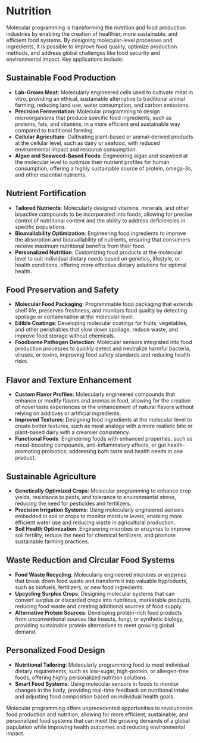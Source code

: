 # Nutrition

Molecular programming is transforming the nutrition and food production industries by enabling the creation of healthier, more sustainable, and efficient food systems. By designing molecular-level processes and ingredients, it is possible to improve food quality, optimize production methods, and address global challenges like food security and environmental impact. Key applications include:

## Sustainable Food Production
- **Lab-Grown Meat**: Molecularly engineered cells used to cultivate meat in vitro, providing an ethical, sustainable alternative to traditional animal farming, reducing land use, water consumption, and carbon emissions.  
- **Precision Fermentation**: Molecular programming to design microorganisms that produce specific food ingredients, such as proteins, fats, and vitamins, in a more efficient and sustainable way compared to traditional farming.  
- **Cellular Agriculture**: Cultivating plant-based or animal-derived products at the cellular level, such as dairy or seafood, with reduced environmental impact and resource consumption.  
- **Algae and Seaweed-Based Foods**: Engineering algae and seaweed at the molecular level to optimize their nutrient profiles for human consumption, offering a highly sustainable source of protein, omega-3s, and other essential nutrients.

## Nutrient Fortification
- **Tailored Nutrients**: Molecularly designed vitamins, minerals, and other bioactive compounds to be incorporated into foods, allowing for precise control of nutritional content and the ability to address deficiencies in specific populations.  
- **Bioavailability Optimization**: Engineering food ingredients to improve the absorption and bioavailability of nutrients, ensuring that consumers receive maximum nutritional benefits from their food.  
- **Personalized Nutrition**: Customizing food products at the molecular level to suit individual dietary needs based on genetics, lifestyle, or health conditions, offering more effective dietary solutions for optimal health.  

## Food Preservation and Safety
- **Molecular Food Packaging**: Programmable food packaging that extends shelf life, preserves freshness, and monitors food quality by detecting spoilage or contamination at the molecular level.  
- **Edible Coatings**: Developing molecular coatings for fruits, vegetables, and other perishables that slow down spoilage, reduce waste, and improve food storage without chemicals.  
- **Foodborne Pathogen Detection**: Molecular sensors integrated into food production processes to quickly detect and neutralize harmful bacteria, viruses, or toxins, improving food safety standards and reducing health risks.  

## Flavor and Texture Enhancement
- **Custom Flavor Profiles**: Molecularly engineered compounds that enhance or modify flavors and aromas in food, allowing for the creation of novel taste experiences or the enhancement of natural flavors without relying on additives or artificial ingredients.  
- **Improved Textures**: Designing food ingredients at the molecular level to create better textures, such as meat analogs with a more realistic bite or plant-based dairy with a creamier consistency.  
- **Functional Foods**: Engineering foods with enhanced properties, such as mood-boosting compounds, anti-inflammatory effects, or gut health-promoting probiotics, addressing both taste and health needs in one product.

## Sustainable Agriculture
- **Genetically Optimized Crops**: Molecular programming to enhance crop yields, resistance to pests, and tolerance to environmental stress, reducing the need for pesticides and fertilizers.  
- **Precision Irrigation Systems**: Using molecularly engineered sensors embedded in soil or crops to monitor moisture levels, enabling more efficient water use and reducing waste in agricultural production.  
- **Soil Health Optimization**: Engineering microbes or enzymes to improve soil fertility, reduce the need for chemical fertilizers, and promote sustainable farming practices.  

## Waste Reduction and Circular Food Systems
- **Food Waste Recycling**: Molecularly engineered microbes or enzymes that break down food waste and transform it into valuable byproducts, such as biofuels, fertilizers, or new food ingredients.  
- **Upcycling Surplus Crops**: Designing molecular systems that can convert surplus or discarded crops into nutritious, marketable products, reducing food waste and creating additional sources of food supply.  
- **Alternative Protein Sources**: Developing protein-rich food products from unconventional sources like insects, fungi, or synthetic biology, providing sustainable protein alternatives to meet growing global demand.  

## Personalized Food Design
- **Nutritional Tailoring**: Molecularly programming food to meet individual dietary requirements, such as low-sugar, high-protein, or allergen-free foods, offering highly personalized nutrition solutions.  
- **Smart Food Systems**: Using molecular sensors in foods to monitor changes in the body, providing real-time feedback on nutritional intake and adjusting food composition based on individual health goals.  

Molecular programming offers unprecedented opportunities to revolutionize food production and nutrition, allowing for more efficient, sustainable, and personalized food systems that can meet the growing demands of a global population while improving health outcomes and reducing environmental impact.
